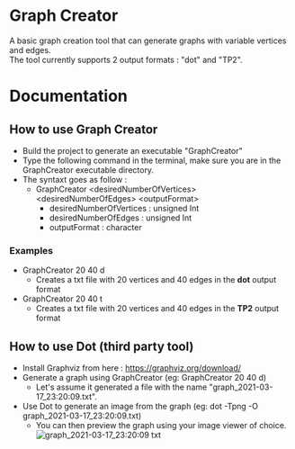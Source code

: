 # Graph Creator  
A basic graph creation tool that can generate graphs with variable vertices and edges.  
The tool currently supports 2 output formats : "dot" and "TP2".  
  
# Documentation  
## How to use Graph Creator  
- Build the project to generate an executable "GraphCreator"  
- Type the following command in the terminal, make sure you are in the GraphCreator executable directory.  
- The syntaxt goes as follow : 
  - GraphCreator \<desiredNumberOfVertices\> \<desiredNumberOfEdges\> \<outputFormat\>     
    - desiredNumberOfVertices : unsigned Int  
    - desiredNumberOfEdges : unsigned Int  
    - outputFormat : character
### Examples  
- GraphCreator 20 40 d
  - Creates a txt file with 20 vertices and 40 edges in the **dot** output format
- GraphCreator 20 40 t  
  - Creates a txt file with 20 vertices and 40 edges in the **TP2** output format  

 ## How to use Dot (third party tool)    
 - Install Graphviz from here : https://graphviz.org/download/  
 - Generate a graph using GraphCreator (eg: GraphCreator 20 40 d)  
   - Let's assume it generated a file with the name "graph_2021-03-17_23:20:09.txt". 
 - Use Dot to generate an image from the graph (eg: dot -Tpng -O graph_2021-03-17_23:20:09.txt)  
   - You can then preview the graph using your image viewer of choice.  
   ![graph_2021-03-17_23:20:09 txt](https://user-images.githubusercontent.com/26939775/111569497-2bc42700-8779-11eb-81c5-5d7a998e50c6.png)
